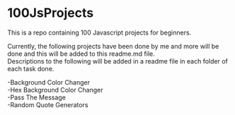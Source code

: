 # 100JsProjects
This is a repo containing 100 Javascript projects for beginners. 

Currently, the following projects have been done by me and more will be done and this will be added to this readme.md file.  
Descriptions to the following will be added in a readme file in each folder of each task done.  



-Background Color Changer  
-Hex Background Color Changer  
-Pass The Message   
-Random Quote Generators
